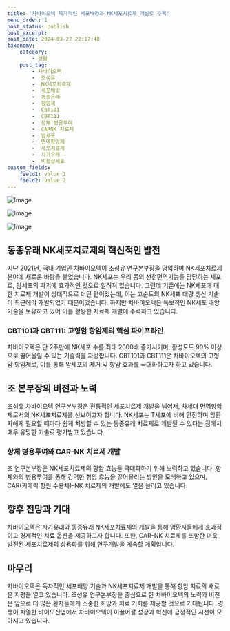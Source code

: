 ```yaml
---
title: '차바이오텍 독자적인 세포배양과 NK세포치료제 개발로 주목'
menu_order: 1
post_status: publish
post_excerpt: 
post_date: 2024-03-27 22:17:48
taxonomy:
    category:
        - 생활
    post_tag:
        - 차바이오텍
        -  조성유
        -  NK세포치료제
        -  세포배양
        -  동종유래
        -  항암제
        -  CBT101
        -  CBT111
        -  항체 병용투여
        -  CARNK 치료제
        -  암세포
        -  면역항암제
        -  세포치료제
        -  자가유래
        -  비정상세포
custom_fields:
    field1: value 1
    field2: value 2
---
```


![Image](https://imgnews.pstatic.net/image/648/2024/03/27/0000024383_001_20240327104501639.jpg?type=w647)

![Image](https://imgnews.pstatic.net/image/648/2024/03/27/0000024383_002_20240327104501701.jpg?type=w647)

![Image](https://imgnews.pstatic.net/image/648/2024/03/27/0000024383_003_20240327104501757.jpg?type=w647)

## 동종유래 NK세포치료제의 혁신적인 발전
지난 2021년, 국내 기업인 차바이오텍이 조성유 연구본부장을 영입하며 NK세포치료제 분야에 새로운 바람을 불었습니다. NK세포는 우리 몸의 선천면역기능을 담당하는 세포로, 암세포의 파괴에 효과적인 것으로 알려져 있습니다. 그런데 기존에는 NK세포에 대한 치료제 개발이 상대적으로 더딘 편이었는데, 이는 고순도의 NK세포 대량 생산 기술이 최근에야 개발되었기 때문이었습니다. 하지만 차바이오텍은 독보적인 NK세포 배양기술을 보유하고 있어 이를 활용한 치료제 개발에 주력하고 있습니다.
### CBT101과 CBT111: 고형암 항암제의 핵심 파이프라인
차바이오텍은 단 2주만에 NK세포 수를 최대 2000배 증가시키며, 활성도도 90% 이상으로 끌어올릴 수 있는 기술력을 자랑합니다. CBT101과 CBT111은 차바이오텍의 고형암 항암제로, 이를 통해 암세포의 제거 및 항암 효과를 극대화하고자 하고 있습니다.
## 조 본부장의 비전과 노력
조성유 차바이오텍 연구본부장은 전통적인 세포치료제 개발을 넘어서, 차세대 면역항암제로서의 NK세포치료제를 선보이고자 합니다. NK세포는 T세포에 비해 안전하며 암환자에게 필요할 때마다 쉽게 처방할 수 있는 동종유래 치료제로 개발될 수 있다는 점에서 매우 유망한 기술로 평가받고 있습니다.
### 항체 병용투여와 CAR-NK 치료제 개발
조 연구본부장은 NK세포치료제의 항암 효능을 극대화하기 위해 노력하고 있습니다. 항체와의 병용투여를 통해 강력한 항암 효능을 끌어올리는 방안을 모색하고 있으며, CAR(키메릭 항원 수용체)-NK 치료제의 개발에도 열을 올리고 있습니다.
## 향후 전망과 기대
차바이오텍은 자가유래와 동종유래 NK세포치료제의 개발을 통해 암환자들에게 효과적이고 경제적인 치료 옵션을 제공하고자 합니다. 또한, CAR-NK 치료제를 포함한 더욱 발전된 세포치료제의 상용화를 위해 연구개발을 계속할 계획입니다.
## 마무리
차바이오텍은 독자적인 세포배양 기술과 NK세포치료제 개발을 통해 항암 치료의 새로운 지평을 열고 있습니다. 조성유 연구본부장을 중심으로 한 차바이오텍의 노력과 비전은 앞으로 더 많은 환자들에게 소중한 희망과 치료 기회를 제공할 것으로 기대됩니다. 경쟁이 치열한 바이오산업에서 차바이오텍이 이끌어갈 성장과 혁신에 긍정적인 시선이 모아지고 있습니다.

